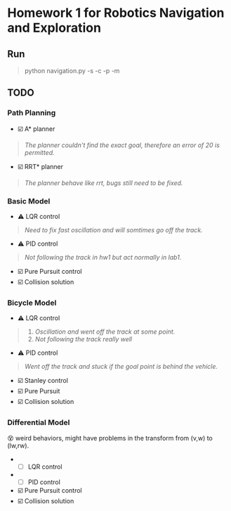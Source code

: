 # Homework 1 for Robotics Navigation and Exploration

## Run
> python navigation.py -s -c -p -m

## TODO

### Path Planning
- ☑️  A* planner
> *The planner couldn't find the exact goal, therefore an error of 20 is permitted.*
- ☑️ RRT* planner
> *The planner behave like rrt, bugs still need to be fixed.*

### Basic Model
- ⚠️ LQR control <br>
> *Need to fix fast oscillation and will somtimes go off the track.*<br>
- ⚠️ PID control <br>
> *Not following the track in hw1 but act normally in lab1.*<br>
- ☑️ Pure Pursuit control <br>
- ☑️ Collision solution <br>

### Bicycle Model
- ⚠️ LQR control<br>
> 1. *Oscillation and went off the track at some point.*<br>
> 2. *Not following the track really well*<br>
- ⚠️ PID control<br>
> *Went off the track and stuck if the goal point is behind the vehicle.*<br>
- ☑️ Stanley control<br>
- ☑️ Pure Pursuit
- ☑️ Collision solution<br>

### Differential Model
😵 weird behaviors, might have problems in the transform from (v,w) to (lw,rw).<br>
- - [ ] LQR control <br>
- - [ ] PID control <br>
- ☑️ Pure Pursuit control <br>
- ☑️ Collision solution <br>
